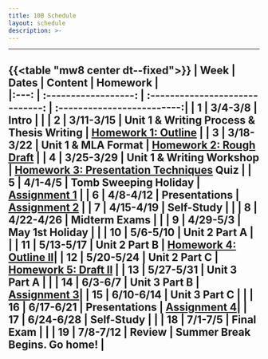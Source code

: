 ```yaml
---
title: 10B Schedule
layout: schedule
description: >-
---
```


---
{{<table "mw8 center dt--fixed">}}
| Week |          Dates          |                 Content                      |             Homework      |             
|:---: |    :------------------: |             :-----------------------------:  | :-------------------------:|
|  1   |  3/4-3/8                | Intro                                        |          |
|  2   |  3/11-3/15              | Unit 1 & Writing Process & Thesis Writing    | [Homework 1: Outline](sks/spring2024/10B-english/homework1/)         |
|  3   |  3/18-3/22              | Unit 1 & MLA Format                          | [Homework 2: Rough Draft](sks/spring2024/10B-english/homework2/)         |
|  4   |  3/25-3/29              | Unit 1 & Writing Workshop                    | [Homework 3: Presentation Techniques](https://forms.office.com/Pages/ResponsePage.aspx?id=u5ghSHuuJUuLem1_Mvqgg6HvWFsYWI1ElVJUNg5Ze9ZUNTlaSjlEWkpKUklGSVZTSEFGNzJCS1pJRy4u) Quiz |
|  5   |  4/1-4/5                | **Tomb Sweeping Holiday**                    | [Assignment 1](sks/spring2024/10B-english/assignment1/)          |
|  6   |  4/8-4/12               | Presentations                                | [Assignment 2](sks/spring2024/9C-english/assignment2/)        |
|  7   |  4/15-4/19              | **Self-Study**                               |          |
|  8   |  4/22-4/26              | **Midterm Exams**                            |           |
|  9   |  4/29-5/3               | **May 1st Holiday**                          |          |
|  10  |  5/6-5/10               | Unit 2 Part A                                |      |
|  11  |  5/13-5/17              | Unit 2 Part B                                | [Homework 4: Outline II](sks/spring2024/10B-english/homework4/)|
|  12  |  5/20-5/24              | Unit 2 Part C                                | [Homework 5: Draft II](sks/spring2024/10B-english/homework5/)                  |
|  13  |  5/27-5/31              | Unit 3 Part A                                |  |
|  14  |  6/3-6/7                | Unit 3 Part B                                | [Assignment 3](sks/spring2024/10B-english/assignment3)|
|  15  |  6/10-6/14              | Unit 3 Part C                                |             |
|  16  |  6/17-6/21              | **Presentations**                            | [Assignment 4](sks/spring2024/10B-english/assignment4)|
|  17  |  6/24-6/28              | Self-Study                                   |             |
|  18  |  7/1-7/5                | Final Exam                                   |          |
|  19  |  7/8-7/12               | Review                                       | Summer Break Begins. Go home! |
---